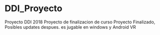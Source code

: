 # DDI_Proyecto
Proyecto DDI 2018
Proyecto de finalizacion de curso
Proyecto Finalizado, Posibles updates despues.
es jugable en windows y Android VR
